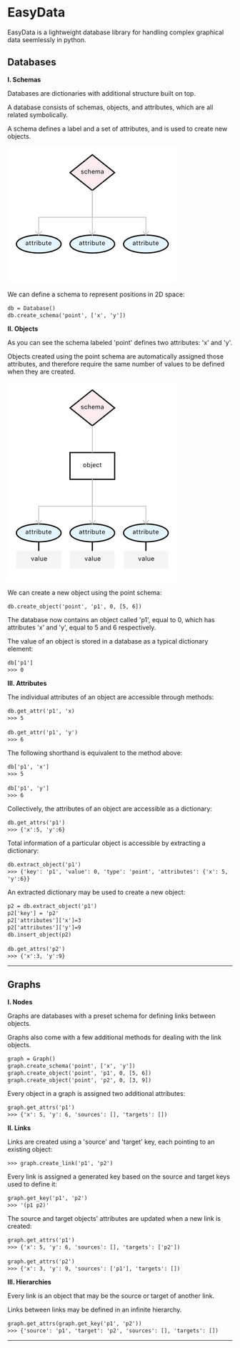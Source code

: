 # EasyData

EasyData is a lightweight database library for handling complex graphical data seemlessly in python.

## Databases

__I. Schemas__

Databases are dictionaries with additional structure built on top. 

A database consists of schemas, objects, and attributes, which are all related symbolically. 

A schema defines a label and a set of attributes, and is used to create new objects. 

![Schema diagram](https://github.com/CarsonScott/easydata/blob/master/img/4927232E-8D0E-4211-9546-594CF7557A5B.jpeg)

We can define a schema to represent positions in 2D space:
    
    db = Database()
    db.create_schema('point', ['x', 'y'])
    
__II. Objects__

As you can see the schema labeled 'point' defines two attributes: 'x' and 'y'.

Objects created using the point schema are automatically assigned those attributes, and therefore require the same number of values to be defined when they are created. 

![Object diagram](https://github.com/CarsonScott/easydata/blob/master/img/D5C8A2F0-94B4-46C2-A9D7-BE7A3FE94563.jpeg)

We can create a new object using the point schema:

    db.create_object('point', 'p1', 0, [5, 6])
    
The database now contains an object called 'p1', equal to 0, which has attributes 'x' and 'y', equal to 5 and 6 respectively. 

The value of an object is stored in a database as a typical dictionary element:

    db['p1']
    >>> 0
    
__III. Attributes__

The individual attributes of an object are accessible through methods:

    db.get_attr('p1', 'x)
    >>> 5
    
    db.get_attr('p1', 'y')
    >>> 6

The following shorthand is equivalent to the method above:

    db['p1', 'x']
    >>> 5
    
    db['p1', 'y']   
    >>> 6

Collectively, the attributes of an object are accessible as a dictionary:
    
    db.get_attrs('p1')
    >>> {'x':5, 'y':6}

Total information of a particular object is accessible by extracting a dictionary:

    db.extract_object('p1')
    >>> {'key': 'p1', 'value': 0, 'type': 'point', 'attributes': {'x': 5, 'y':6}}

An extracted dictionary may be used to create a new object:

    p2 = db.extract_object('p1')
    p2['key'] = 'p2'
    p2['attributes']['x']=3
    p2['attributes']['y']=9
    db.insert_object(p2)

    db.get_attrs('p2')
    >>> {'x':3, 'y':9}

*** 

## Graphs

__I. Nodes__

Graphs are databases with a preset schema for defining links between objects. 

Graphs also come with a few additional methods for dealing with the link objects.

    graph = Graph()
    graph.create_schema('point', ['x', 'y'])
    graph.create_object('point', 'p1', 0, [5, 6])
    graph.create_object('point', 'p2', 0, [3, 9])

Every object in a graph is assigned two additional attributes:
    
    graph.get_attrs('p1')
    >>> {'x': 5, 'y': 6, 'sources': [], 'targets': [])

__II. Links__

Links are created using a 'source' and 'target' key, each pointing to an existing object:

    >>> graph.create_link('p1', 'p2')
    
Every link is assigned a generated key based on the source and target keys used to define it:
    
    graph.get_key('p1', 'p2')
    >>> '(p1 p2)'

The source and target objects' attributes are updated when a new link is created:

    graph.get_attrs('p1')
    >>> {'x': 5, 'y': 6, 'sources': [], 'targets': ['p2'])
   
    graph.get_attrs('p2')
    >>> {'x': 3, 'y': 9, 'sources': ['p1'], 'targets': [])
    
__III. Hierarchies__

Every link is an object that may be the source or target of another link. 

Links between links may be defined in an infinite hierarchy.

    graph.get_attrs(graph.get_key('p1', 'p2')) 
    >>> {'source': 'p1', 'target': 'p2', 'sources': [], 'targets': [])

***
